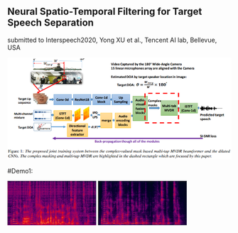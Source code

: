 ## Neural Spatio-Temporal Filtering for Target Speech Separation
submitted to Interspeech2020, Yong XU et al., Tencent AI lab, Bellevue, USA

<img src="system_overview.png" alt="hi" class="inline"/>

#Demo1:

<img src="audio/mix.png" width="200" height="100"> <img src="audio/clean.png" width="200" height="100">
  <audio preload="metadata"> <source src="audio/mix.wav" type="audio/wav" /> </audio>
  <audio preload="metadata"> <source src="audio/clean.wav" type="audio/wav" /> </audio>
